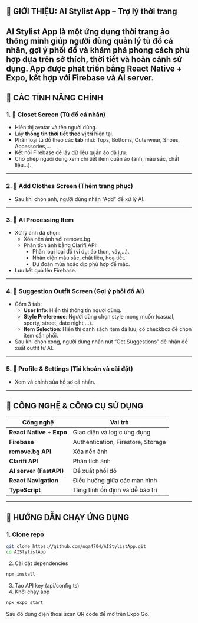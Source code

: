 ## 🎨 GIỚI THIỆU: AI Stylist App – Trợ lý thời trang 
**AI Stylist App** là một ứng dụng thời trang ảo thông minh giúp người dùng quản lý tủ đồ cá nhân, gợi ý phối đồ và khám phá phong cách phù hợp dựa trên sở thích, thời tiết và hoàn cảnh sử dụng. App được phát triển bằng **React Native + Expo**, kết hợp với **Firebase** và **AI server**.
---
## 🌟 CÁC TÍNH NĂNG CHÍNH
### 1. 👗 **Closet Screen (Tủ đồ cá nhân)**
* Hiển thị avatar và tên người dùng.
* Lấy **thông tin thời tiết theo vị trí** hiện tại.
* Phân loại tủ đồ theo các **tab** như: Tops, Bottoms, Outerwear, Shoes, Accessories,...
* Kết nối Firebase để lấy dữ liệu quần áo đã lưu.
* Cho phép người dùng xem chi tiết item quần áo (ảnh, màu sắc, chất liệu...).
---
### 2. 📸 **Add Clothes Screen (Thêm trang phục)**
* Sau khi chọn ảnh, người dùng nhấn “Add” để xử lý AI.
---
### 3. 🤖 **AI Processing Item**
* Xử lý ảnh đã chọn:
  * Xóa nền ảnh với remove.bg.
  * Phân tích ảnh bằng Clarifi API:
    * Phân loại loại đồ (ví dụ: áo thun, váy,...).
    * Nhận diện màu sắc, chất liệu, hoạ tiết.
    * Dự đoán mùa hoặc dịp phù hợp để mặc.
* Lưu kết quả lên Firebase.
---
### 4. 🧠 **Suggestion Outfit Screen (Gợi ý phối đồ AI)**
* Gồm 3 tab:
  * **User Info**: Hiển thị thông tin người dùng.
  * **Style Preference**: Người dùng chọn style mong muốn (casual, sporty, street, date night,...).
  * **Item Selection**: Hiển thị danh sách item đã lưu, có checkbox để chọn item cần phối.
* Sau khi chọn xong, người dùng nhấn nút “Get Suggestions” để nhận đề xuất outfit từ AI.
---
### 5. 🧾 **Profile & Settings (Tài khoản và cài đặt)**
* Xem và chỉnh sửa hồ sơ cá nhân.
---
## 🔌 CÔNG NGHỆ & CÔNG CỤ SỬ DỤNG
| Công nghệ                          | Vai trò                                        |
| ---------------------------------- | ---------------------------------------------- |
| **React Native + Expo**            | Giao diện và logic ứng dụng                    |
| **Firebase**                       | Authentication, Firestore, Storage             |
| **remove.bg API**                  | Xóa nền ảnh                                    |
| **Clarifi API**                    | Phân tích ảnh                                  |
| **AI server (FastAPI)**            | Đề xuất phối đồ                                |
| **React Navigation**               | Điều hướng giữa các màn hình                   |
| **TypeScript**                     | Tăng tính ổn định và dễ bảo trì                |
---

## 🚀 HƯỚNG DẪN CHẠY ỨNG DỤNG
### 1. Clone repo
```bash
git clone https://github.com/nga4704/AIStylistApp.git
cd AIStylistApp
```
2. Cài đặt dependencies
```bash
npm install
```
3. Tạo API key (api/config.ts)
4. Khởi chạy app
```bash
npx expo start
```
Sau đó dùng điện thoại scan QR code để mở trên Expo Go.
